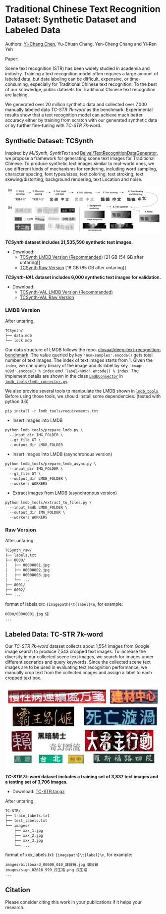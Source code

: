 # Traditional Chinese Text Recognition Dataset: Synthetic Dataset and Labeled Data

Authors: [Yi-Chang Chen](https://github.com/GitYCC), Yu-Chuan Chang, Yen-Cheng Chang and Yi-Ren Yeh

Paper: 

Scene text recognition (STR) has been widely studied in academia and industry. Training a text recognition model often requires a large amount of labeled data, but data labeling can be difficult, expensive, or time-consuming, especially for Traditional Chinese text recognition. To the best of our knowledge, public datasets for Traditional Chinese text recognition are lacking. 

We generated over 20 million synthetic data and collected over 7,000 manually labeled data *TC-STR 7k-word* as the benchmark. Experimental results show that a text recognition model can achieve much better accuracy either by training from scratch with our generated synthetic data or by further fine-tuning with *TC-STR 7k-word*.

## Synthetic Dataset: TCSynth

Inspired by *MJSynth*, *SynthText* and [Belval/TextRecognitionDataGenerator](https://github.com/Belval/TextRecognitionDataGenerator), we propose a framework for generating scene text images for Traditional Chinese. To produce synthetic text images similar to real-world ones, we use different kinds of mechanisms for rendering, including word sampling, character spacing, font types/sizes, text coloring, text stroking, text skewing/distorting, background rendering, text Location and noise.

![synth_text_pipeline](misc/synth_text_pipeline.png)

***TCSynth* dataset includes 21,535,590 synthetic text images.**

- Download: 
    - [TCSynth LMDB Version (Recommanded)](https://storage.googleapis.com/esun-ai/TCSynth.tar.gz) [21 GB (54 GB after untaring)]
    - [TCSynth Raw Version]() [18 GB (85 GB after untaring)]

***TCSynth-VAL* dataset includes 6,000 synthetic text images for validation.**

- Download: 
    - [TCSynth-VAL LMDB Version (Recommanded)](https://storage.googleapis.com/esun-ai/TCSynth-VAL.tar.gz)
    - [TCSynth-VAL Raw Version](https://storage.googleapis.com/esun-ai/TCSynth-VAL_raw.tar.gz)

### LMDB Version

After untaring,

```
TCSynth/
├── data.mdb
└── lock.mdb
```

Our data structure of LMDB follows the repo. [clovaai/deep-text-recognition-benchmark](https://github.com/clovaai/deep-text-recognition-benchmark). The value queried by key `'num-samples'.encode()` gets total number of text images. The index of text images starts from 1. Given the `index`, we can query binary of the image and its label by key `'image-%09d'.encode() % index` and `'label-%09d'.encode() % index`. The implement details are shown in the class [`LmdbConnector`](https://github.com/GitYCC/traditional-chinese-text-recogn-dataset/blob/main/lmdb_tools/lmdb_connector.py#L7) in [`lmdb_tools/lmdb_connector.py`](./lmdb_tools/lmdb_connector.py).

We also provide several tools to manipulate the LMDB shown in [`lmdb_tools`](./lmdb_tools). Before using those tools, we should install some dependencies. (tested with python 3.6)

```
pip install -r lmdb_tools/requirements.txt
```

- Insert images into LMDB

```
python lmdb_tools/prepare_lmdb.py \
  --input_dir IMG_FOLDER \
  --gt_file GT \
  --output_dir LMDB_FOLDER
```

- Insert images into LMDB (asynchronous version)

```
python lmdb_tools/prepare_lmdb_async.py \
  --input_dir IMG_FOLDER \
  --gt_file GT \
  --output_dir LMDB_FOLDER \
  --workers WORKERS
```

- Extract images from LMDB (asynchronous version)

```
python lmdb_tools/extract_to_files.py \
  --input_lmdb LMDB_FOLDER \
  --output_dir IMG_FOLDER \
  --workers WORKERS
```

### Raw Version

After untaring,

```
TCSynth_raw/
├── labels.txt
├── 0000/
│   ├── 00000001.jpg
│   ├── 00000002.jpg
│   ├── 00000003.jpg
│   └── ...
├── 0001/
├── 0002/
└── ...
```

format of labels.txt: `{imagepath}\t{label}\n`, for example:

```
0000/00000001.jpg 㒓
...
```

## Labeled Data: TC-STR 7k-word

Our *TC-STR 7k-word* dataset collects about 1,554 images from Google image search to produce 7,543 cropped text images. To increase the diversity in our collected scene text images, we search for images under different scenarios and query keywords. Since the collected scene text images are to be used in evaluating text recognition performance, we manually crop text from the collected images and assign a label to each cropped text box. 

![TC-STR_demo](misc/TC-STR_demo.png)

***TC-STR 7k-word* dataset includes a training set of 3,837 text images and a testing set of 3,706 images.**

- Download: [TC-STR.tar.gz](https://storage.googleapis.com/esun-ai/TC-STR.tar.gz)

After untaring,

```
TC-STR/
├── train_labels.txt
├── test_labels.txt
└── images/
    ├── xxx_1.jpg
    ├── xxx_2.jpg
    ├── xxx_3.jpg
    └── ...
```

format of xxx_labels.txt: `{imagepath}\t{label}\n`, for example:

```
images/billboard_00000_010_雜貨鋪.jpg 雜貨鋪
images/sign_02616_999_民生路.png 民生路
...
```

## Citation

Please consider citing this work in your publications if it helps your research.
```
```
